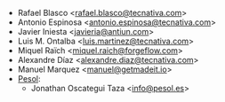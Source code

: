 - Rafael Blasco \<<rafael.blasco@tecnativa.com>\>
- Antonio Espinosa \<<antonio.espinosa@tecnativa.com>\>
- Javier Iniesta \<<javieria@antiun.com>\>
- Luis M. Ontalba \<<luis.martinez@tecnativa.com>\>
- Miquel Raïch \<<miquel.raich@forgeflow.com>\>
- Alexandre Díaz \<<alexandre.diaz@tecnativa.com>\>
- Manuel Marquez \<<manuel@getmadeit.io>\>
- [Pesol](https://www.pesol.es):
  - Jonathan Oscategui Taza \<<info@pesol.es>\>
